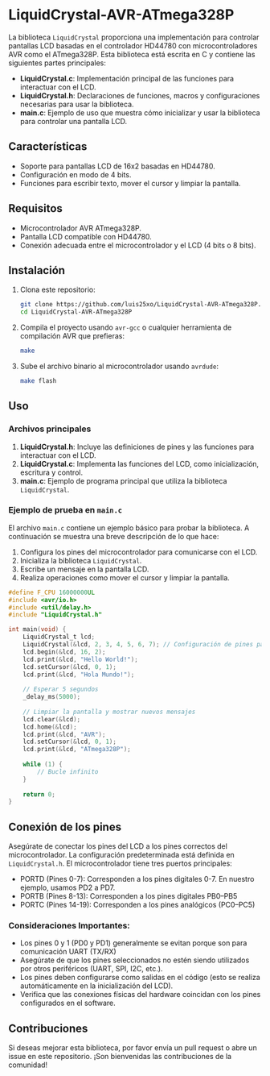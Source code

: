 # LiquidCrystal-AVR-ATmega328P

La biblioteca `LiquidCrystal` proporciona una implementación para controlar pantallas LCD basadas en el controlador HD44780 con microcontroladores AVR como el ATmega328P. Esta biblioteca está escrita en C y contiene las siguientes partes principales:

- **LiquidCrystal.c**: Implementación principal de las funciones para interactuar con el LCD.
- **LiquidCrystal.h**: Declaraciones de funciones, macros y configuraciones necesarias para usar la biblioteca.
- **main.c**: Ejemplo de uso que muestra cómo inicializar y usar la biblioteca para controlar una pantalla LCD.

## Características
- Soporte para pantallas LCD de 16x2 basadas en HD44780.
- Configuración en modo de 4 bits.
- Funciones para escribir texto, mover el cursor y limpiar la pantalla.

## Requisitos
- Microcontrolador AVR ATmega328P.
- Pantalla LCD compatible con HD44780.
- Conexión adecuada entre el microcontrolador y el LCD (4 bits o 8 bits).

## Instalación
1. Clona este repositorio:
   ```bash
   git clone https://github.com/luis25xo/LiquidCrystal-AVR-ATmega328P.git
   cd LiquidCrystal-AVR-ATmega328P
   ```

2. Compila el proyecto usando `avr-gcc` o cualquier herramienta de compilación AVR que prefieras:
   ```bash
   make
   ```

3. Sube el archivo binario al microcontrolador usando `avrdude`:
   ```bash
   make flash
   ```

## Uso
### Archivos principales
1. **LiquidCrystal.h**: Incluye las definiciones de pines y las funciones para interactuar con el LCD.
2. **LiquidCrystal.c**: Implementa las funciones del LCD, como inicialización, escritura y control.
3. **main.c**: Ejemplo de programa principal que utiliza la biblioteca `LiquidCrystal`.

### Ejemplo de prueba en `main.c`
El archivo `main.c` contiene un ejemplo básico para probar la biblioteca. A continuación se muestra una breve descripción de lo que hace:

1. Configura los pines del microcontrolador para comunicarse con el LCD.
2. Inicializa la biblioteca `LiquidCrystal`.
3. Escribe un mensaje en la pantalla LCD.
4. Realiza operaciones como mover el cursor y limpiar la pantalla.

```c
#define F_CPU 16000000UL
#include <avr/io.h>
#include <util/delay.h>
#include "LiquidCrystal.h"

int main(void) {
    LiquidCrystal_t lcd;
    LiquidCrystal(&lcd, 2, 3, 4, 5, 6, 7); // Configuración de pines para el LCD
    lcd.begin(&lcd, 16, 2);
    lcd.print(&lcd, "Hello World!");
    lcd.setCursor(&lcd, 0, 1);
    lcd.print(&lcd, "Hola Mundo!");
    
    // Esperar 5 segundos
    _delay_ms(5000);
    
    // Limpiar la pantalla y mostrar nuevos mensajes
    lcd.clear(&lcd);
    lcd.home(&lcd);
    lcd.print(&lcd, "AVR");
    lcd.setCursor(&lcd, 0, 1);
    lcd.print(&lcd, "ATmega328P");
    
    while (1) {
        // Bucle infinito
    }
    
    return 0;
}
```

## Conexión de los pines
Asegúrate de conectar los pines del LCD a los pines correctos del microcontrolador. La configuración predeterminada está definida en `LiquidCrystal.h`. El microcontrolador tiene tres puertos principales:
- PORTD (Pines 0-7): Corresponden a los pines digitales 0-7. En nuestro ejemplo, usamos PD2 a PD7.
- PORTB (Pines 8-13): Corresponden a los pines digitales PB0–PB5
- PORTC (Pines 14-19): Corresponden a los pines analógicos (PC0–PC5)
### Consideraciones Importantes:
- Los pines 0 y 1 (PD0 y PD1) generalmente se evitan porque son para comunicación UART (TX/RX)
- Asegúrate de que los pines seleccionados no estén siendo utilizados por otros periféricos (UART, SPI, I2C, etc.).
- Los pines deben configurarse como salidas en el código (esto se realiza automáticamente en la inicialización del LCD).
- Verifica que las conexiones físicas del hardware coincidan con los pines configurados en el software.

## Contribuciones
Si deseas mejorar esta biblioteca, por favor envía un pull request o abre un issue en este repositorio. ¡Son bienvenidas las contribuciones de la comunidad!
